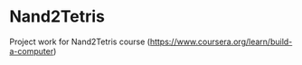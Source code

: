 # Nand2Tetris
Project work for Nand2Tetris course (https://www.coursera.org/learn/build-a-computer)
